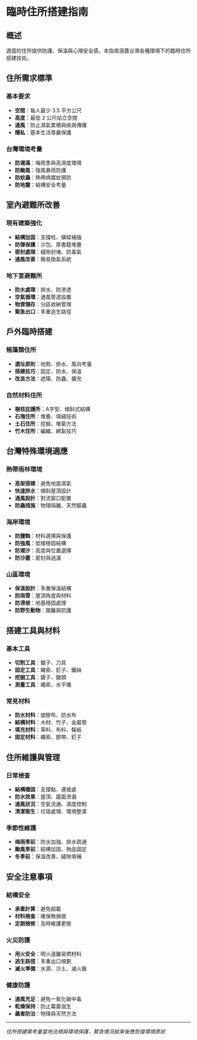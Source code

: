 # 臨時住所搭建指南

## 概述

適當的住所提供防護、保溫與心理安全感。本指南涵蓋台灣各種環境下的臨時住所搭建技術。

## 住所需求標準

### 基本要求
- **空間**：每人最少 3.5 平方公尺
- **高度**：最低 2 公尺站立空間
- **通風**：防止濕氣累積與疾病傳播
- **隱私**：基本生活尊嚴保護

### 台灣環境考量
- **防潮濕**：梅雨季與高濕度環境
- **防颱風**：強風暴雨防護
- **防蚊蟲**：熱帶病媒蚊預防
- **防地震**：結構安全考量

## 室內避難所改善

### 現有建築強化
- **結構加固**：支撐柱、橫樑補強
- **防彈保護**：沙包、厚書籍堆疊
- **密封處理**：縫隙封堵、防毒氣
- **通風改善**：簡易換氣系統

### 地下室避難所
- **防水處理**：排水、防滲透
- **空氣循環**：通風管道設置
- **物資儲存**：分區收納管理
- **緊急出口**：多重逃生路徑

## 戶外臨時搭建

### 帳篷類住所
- **選址原則**：地勢、排水、風向考量
- **搭建技巧**：固定、防水、保溫
- **改良方法**：遮陽、防蟲、擴充

### 自然材料住所
- **樹枝庇護所**：A字型、傾斜式結構
- **石塊住所**：堆疊、填縫技術
- **土石住所**：挖掘、堆築方法
- **竹木住所**：編織、綁紮技巧

## 台灣特殊環境適應

### 熱帶雨林環境
- **高架搭建**：避免地面濕氣
- **快速排水**：傾斜屋頂設計
- **通風設計**：對流窗口配置
- **防蟲措施**：物理隔離、天然驅蟲

### 海岸環境
- **防鹽蝕**：材料選擇與保護
- **防強風**：低矮穩固結構
- **防潮汐**：高度與位置選擇
- **防沙塵**：密封與過濾

### 山區環境
- **保溫設計**：多層保溫結構
- **防雨雪**：屋頂角度與材料
- **防滑坡**：地基穩固處理
- **防野生動物**：圍籬與防護

## 搭建工具與材料

### 基本工具
- **切割工具**：鋸子、刀具
- **固定工具**：繩索、釘子、鐵絲
- **挖掘工具**：鏟子、鋤頭
- **測量工具**：繩索、水平儀

### 常見材料
- **防水材料**：塑膠布、防水布
- **結構材料**：木材、竹子、金屬管
- **填充材料**：草料、布料、報紙
- **固定材料**：繩索、膠帶、釘子

## 住所維護與管理

### 日常檢查
- **結構穩固**：支撐點、連接處
- **防水效果**：屋頂、牆面滲漏
- **通風狀況**：空氣流通、濕度控制
- **清潔衛生**：垃圾處理、環境整潔

### 季節性維護
- **梅雨季前**：防水加強、排水疏通
- **颱風季前**：結構加固、物品固定
- **冬季前**：保溫改善、縫隙填補

## 安全注意事項

### 結構安全
- **承重計算**：避免超載
- **材料檢查**：確保無損壞
- **定期檢修**：及時維護更換

### 火災防護
- **用火安全**：明火遠離易燃材料
- **逃生路徑**：多重出口規劃
- **滅火準備**：水源、沙土、滅火器

### 健康防護
- **通風充足**：避免一氧化碳中毒
- **乾燥保持**：防止霉菌滋生
- **蟲害防治**：物理與天然方法

---

*住所搭建需考量當地法規與環境保護，緊急情況結束後應恢復環境原狀*
